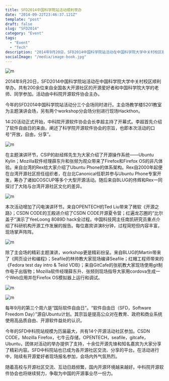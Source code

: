 ```yaml
---
title: SFD2014中国科学院站活动顺利举办
date: "2014-09-22T23:46:37.121Z"
template: "post"
draft: false
slug: "SFD2014"
category: "Event"
tags:
  - "Event"
  - "Tech"
description: "2014年9月20日，SFD2014中国科学院站活动在中国科学院大学中关村校区顺利举办。共有200余位来自全国各大开源社区的开源爱好者和中国科学院大学的老师、同学参加。活动由中科院开源软件协会主办。"
socialImage: "/media/image-book.jpg"
---
```


![m](/media/sfd1.png)

2014年9月20日，SFD2014中国科学院站活动在中国科学院大学中关村校区顺利举办。共有200余位来自全国各大开源社区的开源爱好者和中国科学院大学的老师、同学参加。活动由中科院开源软件协会主办。

今年的SFD2014中国科学院站活动分三个会场同时进行。主会场教学楼S201教室为主题演讲会场，另有两个workshop分会场分别进行现场Hackthon。

14:20活动正式开始，中科院开源软件协会会长李超主持了开幕式。李超首先介绍了软件自由日的来由，阐述了科学院开源软件协会的宗旨，也即本次活动的口号“开放，自由，分享”。

![m](/media/sfd2.png)

在主题演讲环节，CSIP的赵经辉先生为大家介绍了开源操作系统——Ubuntu Kylin；Mozilla软件经理薛东升和张频为观众带来了Firefox和Firefox OS的非凡体验。来自台湾的Rex给大家介绍了Ubuntu Phone的体系架构。Rex自2000年起便在台湾开源社区担任组织者，在台北Canonical任职并参与Ubuntu Phone专案开发，筹办了诸如COSCUP等多个大型开源活动。随后来自BLUG的佟辉和Rex一同探讨了大陆与台湾开源社区文化的差异。

![m](/media/sfd3.png)

本次活动增加了闪电演讲环节。来自OPENTECH的Ted Liu带来了微软《开源之路》；CSDN CODE的王殿进介绍了CSDN CODE开源夏令营；红遍龙芯圈的“比尔盖子”演示了YeeLoong 8089D hack全过程。中国科技网主任南凯研究员重点介绍了科研机构开源工作发展的报告。每位嘉宾讲演8分钟，过程简短但内容丰富，现场掌声阵阵。

![m](/media/sfd4.png)

除了主会场的精彩主题演讲，workshop更是精彩纷呈。来自BLUG的Martin带来了《网页设计和编程》；Seafile的林帅教大家现场编译Seafile；红帽工程师带来的《Fedora test day intro & Teiid VDB》；来自GitCafe的张航教大家现场使用git制作电子出版物；Mozilla软件经理薛东升、张频则现场指导大家用cordova生成一个Web应用并在Firefox OS模拟器上运行和调试。

![m](/media/sfd5.png)

![m](/media/sfd6.png)

每年9月的第三个周六是“国际软件自由日”。“软件自由日（SFD，Software Freedom Day）”源自Ubuntu计划。其宗旨是提高公众对在教育、政府和商业系统使用高品质自由、开源软件益处的认识。

今年的SFD中科院站规模为历届最大，共有14个开源活动社区参加。CSDN CODE，Mozilla Firefox，七牛云存储，OPENTECH，seafile，gitcafe，Ubuntu，团体对活动的举办提供了支持，十余位开源先锋和知名嘉宾为大家分享了精彩内容。SFD中科院站也已成为各开源社区交流、分享的平台。在活动进行中，陆续有开源爱好者现场报名参加，会场内外气氛热烈。

随着高校与开源社区交流、互动日趋频繁，国内开源环境越来越好。中科院开源软件协会也将继续努力，争取为中国的开源事业尽一份力。

